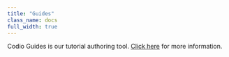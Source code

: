 ```yaml
---
title: "Guides"
class_name: docs
full_width: true
---
```


Codio Guides is our tutorial authoring tool. [Click here](/docs/account/content/authoring) for more information.